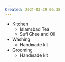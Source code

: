 ```yaml
---
Created: 2024-03-29 06:38
---
```

- Kitchen
	- Islamabad Tea
	- Sufi Ghee and Oil
- Washing
	- Handmade kit
- Grooming
	- Handmade kit
